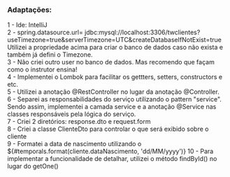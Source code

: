 
<h3>Adaptações:</h3>
1 - Ide: IntelliJ<br>
2 - spring.datasource.url= jdbc:mysql://localhost:3306/twclientes?useTimezone=true&serverTimezone=UTC&createDatabaseIfNotExist=true<br>
Utilizei a propriedade acima para criar o banco de dados caso não exista e também já defini o Timezone.<br>
3 - Não criei outro user no banco de dados. Mas recomendo que façam como o instrutor ensina!<br>
4 - Implementei o Lombok para facilitar os gettters, setters, constructors e etc.<br>
5 - Utilizei a anotação @RestController no lugar da anotação @Controller.<br>
6 - Separei as responsabilidades do serviço utilizando o pattern "service". Sendo assim, implementei a camada service e a anotação @Service nas classes responsáveis pela lógica do serviço.<br>
7 - Criei 2 diretórios: response.dto e request.form<br>
8 - Criei a classe ClienteDto para controlar o que será exibido sobre o cliente<br>
9 - Formatei a data de nascimento utilizando o ${#temporals.format(cliente.dataNascimento, 'dd/MM/yyyy')}
10 - Para implementar a funcionalidade de detalhar, utilizei o método findById() no lugar do getOne() <br>



